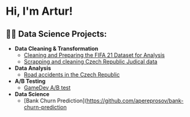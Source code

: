 <h1>Hi, I'm Artur!</h1>
<h2>👨‍💻 Data Science Projects:</h2>

- <b>Data Cleaning & Transformation</b>
  - [Cleaning and Preparing the FIFA 21 Dataset for Analysis](https://github.com/apereprosov/fifa21_cleaning)
  - [Scrapping and cleaning Czech Republic Judical data](https://github.com/apereprosov/judicial_analysis_cr)
- <b>Data Analysis</b>
  - [Road accidents in the Czech Republic](https://github.com/apereprosov/car-accident-cr/)
- <b>A/B Testing</b>
  - [GameDev A/B test](https://github.com/apereprosov/ab-test-gamedev)
- <b>Data Science</b>
  - [Bank Churn Prediction](https://github.com/apereprosov/bank-churn-prediction
  
